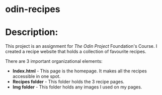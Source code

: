 # odin-recipes

# Description:
This project is an assignment for *The Odin Project* Foundation's Course. I created a recipe website that holds a collection
of favourite recipes.

There are 3 important organizational elements: 
* **Index.html** - This page is the homepage. It makes all the recipes accessible in one spot.
* **Recipes folder** - This folder holds the 3 recipe pages.
* **Img folder** - This folder holds any images I used on my pages.
